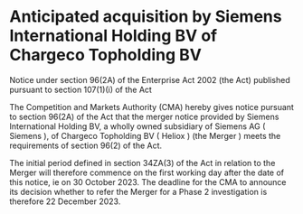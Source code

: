 # Anticipated acquisition by Siemens International Holding BV of Chargeco Topholding BV

Notice under section 96(2A) of the Enterprise Act 2002 (the Act) published pursuant to section 107(1)(i) of the Act

The Competition and Markets Authority (CMA) hereby gives notice pursuant to section 96(2A) of the Act that the merger notice provided by Siemens International Holding BV, a wholly owned subsidiary of Siemens AG ( Siemens ), of Chargeco Topholding BV ( Heliox ) (the Merger ) meets the requirements of section 96(2) of the Act.

The initial period defined in section 34ZA(3) of the Act in relation to the Merger will therefore commence on the first working day after the date of this notice, ie on 30 October 2023. The deadline for the CMA to announce its decision whether to refer the Merger for a Phase 2 investigation is therefore 22 December 2023.